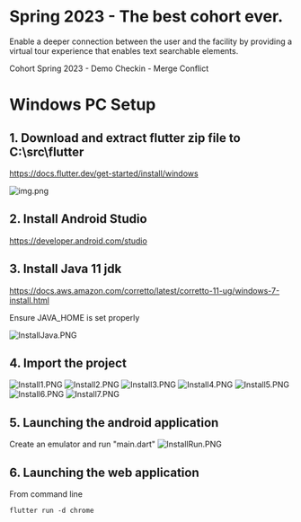 # Spring 2023 - The best cohort ever.

Enable a deeper connection between the user and the facility by providing a virtual tour experience that enables text searchable elements.

Cohort Spring 2023 - Demo Checkin - Merge Conflict

# Windows PC Setup

## 1. Download and extract flutter zip file to C:\src\flutter

https://docs.flutter.dev/get-started/install/windows

![img.png](readme_images/dir_flutter.png)

## 2. Install Android Studio

https://developer.android.com/studio

## 3. Install Java 11 jdk

https://docs.aws.amazon.com/corretto/latest/corretto-11-ug/windows-7-install.html

Ensure JAVA_HOME is set properly

![InstallJava.PNG](readme_images/InstallJava.PNG)

## 4. Import the project

![Install1.PNG](readme_images/Install1.PNG)
![Install2.PNG](readme_images/Install2.PNG)
![Install3.PNG](readme_images/Install3.PNG)
![Install4.PNG](readme_images/Install4.PNG)
![Install5.PNG](readme_images/Install5.PNG)
![Install6.PNG](readme_images/Install6.PNG)
![Install7.PNG](readme_images/Install7.PNG)

## 5. Launching the android application

Create an emulator and run "main.dart"
![InstallRun.PNG](readme_images/InstallRun.PNG)

## 6. Launching the web application

From command line

```
flutter run -d chrome
```